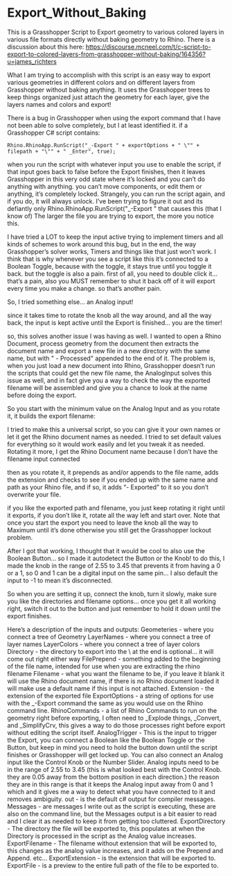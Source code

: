 # Export_Without_Baking
This is a Grasshopper Script to Export geometry to various colored layers in various file formats directly without baking geometry to Rhino.
There is a discussion about this here: https://discourse.mcneel.com/t/c-script-to-export-to-colored-layers-from-grasshopper-without-baking/164356?u=james_richters

What I am trying to accomplish with this script is an easy way to export various geometries in different colors and on different layers from Grasshopper without baking anything. It uses the Grasshopper trees to keep things organized
just attach the geometry for each layer, give the layers names and colors and export!

There is a bug in Grasshopper when using the export command that I have not been able to solve completely, but I at least identified it.
if a Grasshopper C# script contains:
```
Rhino.RhinoApp.RunScript("_-Export " + exportOptions + " \"" + filepath + "\"" + " _Enter", true);
```
when you run the script with whatever input you use to enable the script, if that input goes back to false before the Export finishes, then it leaves Grasshopper in this very odd state where it’s locked and you can’t do anything with anything. you can’t move components, or edit them or anything, it’s completely locked. Strangely, you can run the script again, and if you do, it will always unlock. I’ve been trying to figure it out and its defiantly only Rhino.RhinoApp.RunScript("_-Export " that causes this (that I know of)
The larger the file you are trying to export, the more you notice this.

I have tried a LOT to keep the input active trying to implement timers and all kinds of schemes to work around this bug, but in the end, the way Grasshopper’s solver works, Timers and things like that just won’t work. I think that is why whenever you see a script like this it’s connected to a Boolean Toggle,
because with the toggle, it stays true until you toggle it back. but the toggle is also a pain. first of all, you need to double click it… that’s a pain, also you MUST remember to shut it back off of it will export every time you make a change. so that’s another pain.

So, I tried something else… an Analog input!

since it takes time to rotate the knob all the way around, and all the way back, the input is kept active until the Export is finished… you are the timer!

so, this solves another issue I was having as well. I wanted to open a Rhino Document, process geometry from the document then extracts the document name and export a new file in a new directory with the same name, but with " - Processed" appended to the end of it. The problem is, when you just load a new document into Rhino, Grasshopper doesn’t run the scripts that could get the new file name, the AnalogInput solves this issue as well, and in fact give you a way to check the way the exported filename will be assembled and give you a chance to look at the name before doing the export.

So you start with the minimum value on the Analog Input and as you rotate it, it builds the export filename:

I tried to make this a universal script, so you can give it your own names or let it get the Rhino document names as needed. I tried to set default values for everything so it would work easily and let you tweak it as needed. Rotating it more, I get the Rhino Document name because I don’t have the filename input connected

then as you rotate it, it prepends as and/or appends to the file name, adds the extension and checks to see if you ended up with the same name and path as your Rhino file, and if so, it adds “- Exported” to it so you don’t overwrite your file.

if you like the exported path and filename, you just keep rotating it right until it exports, if you don’t like it, rotate all the way left and start over. Note that once you start the export you need to leave the knob all the way to Maximum until it’s done otherwise you still get the Grasshopper lockout problem.

After I got that working, I thought that it would be cool to also use the Boolean Button… so I made it autodetect the Button or the Knob! to do this, I made the knob in the range of 2.55 to 3.45 that prevents it from having a 0 or a 1, so 0 and 1 can be a digital input on the same pin… I also default the input to -1 to mean it’s disconnected.

So when you are setting it up, connect the knob, turn it slowly, make sure you like the directories and filename options… once you get it all working right, switch it out to the button and just remember to hold it down until the export finishes.

Here’s a description of the inputs and outputs:
Geometeries - where you connect a tree of Geometry
LayerNames - where you connect a tree of layer names
LayerColors - where you connect a tree of layer colors
Directory - the directory to export into the \ at the end is optional… it will come out right either way
FilePrepend - something added to the beginning of the file name, intended for use when you are extracting the rhino filename
Filename - what you want the filename to be, if you leave it blank it will use the Rhino document name, if there is no Rhino document loaded it will make use a default name if this input is not attached.
Extension - the extension of the exported file
ExportOptions - a string of options for use with the _-Export command the same as you would use on the Rhino command line.
RhinoCommands - a list of Rhino Commands to run on the geometry right before exporting, I often need to _Explode things, _Convert, and _SimplifyCrv, this gives a way to do those processes right before export without editing the script itself.
AnalogTrigger - This is the input to trigger the Export, you can connect a Boolean like the Boolean Toggle or the Button, but keep in mind you need to hold the button down until the script finishes or Grasshopper will get locked up. You can also connect an Analog input like the Control Knob or the Number Slider. Analog inputs need to be in the range of 2.55 to 3.45 (this is what looked best with the Control Knob. they are 0.05 away from the bottom position in each direction.) the reason they are in this range is that it keeps the Analog input away from 0 and 1 which and it gives me a way to detect what you have connected to it and removes ambiguity.
out - is the default c# output for compiler messages.
Messages - are messages I write out as the script is executing, these are also on the command line, but the Messages output is a bit easier to read and I clear it as needed to keep it from getting too cluttered.
ExportDirectory - The directory the file will be exported to, this populates at when the Directory is processed in the script as the Analog value increases.
ExportFilename - The filename without extension that will be exported to, this changes as the analog value increases, and it adds on the Prepend and Append. etc…
ExportExtension - is the extension that will be exported to.
ExportFile - is a preview to the entire full path of the file to be exported to.
